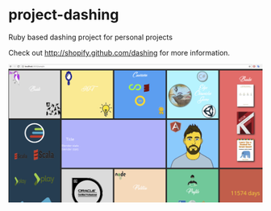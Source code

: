 # project-dashing
Ruby based dashing project for personal projects

Check out http://shopify.github.com/dashing for more information.

![Running Application](/public/screenshot.png)
